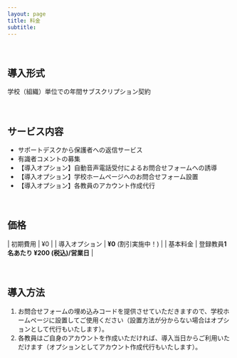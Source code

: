 ```yaml
---
layout: page
title: 料金
subtitle: 
---
```


　
## 導入形式
学校（組織）単位での年間サブスクリプション契約

　

## サービス内容

- サポートデスクから保護者への返信サービス
- 有識者コメントの募集
- 【導入オプション】自動音声電話受付によるお問合せフォームへの誘導
- 【導入オプション】学校ホームページへのお問合せフォーム設置
- 【導入オプション】各教員のアカウント作成代行

　

## 価格

| 初期費用 | ¥0 |
| 導入オプション | **¥0** (割引実施中！) |
| 基本料金 | 登録教員**1名あたり ¥200 (税込)/営業日** |

　

## 導入方法
1. お問合せフォームの埋め込みコードを提供させていただきますので、学校ホームページに設置してご使用ください（設置方法が分からない場合はオプションとして代行もいたします）。
2. 各教員はご自身のアカウントを作成いただければ、導入当日からご利用いただけます（オプションとしてアカウント作成代行もいたします）。

